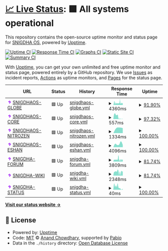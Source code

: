 # [📈 Live Status](https://snigdhalinux.github.io/snigdhaos-upptime): <!--live status--> **🟩 All systems operational**

This repository contains the open-source uptime monitor and status page for [SNIGDHA OS](https://snigdhaos.org), powered by [Upptime](https://github.com/upptime/upptime).

[![Uptime CI](https://github.com/snigdhalinux/snigdhaos-upptime/workflows/Uptime%20CI/badge.svg)](https://github.com/snigdhalinux/snigdhaos-upptime/actions?query=workflow%3A%22Uptime+CI%22)
[![Response Time CI](https://github.com/snigdhalinux/snigdhaos-upptime/workflows/Response%20Time%20CI/badge.svg)](https://github.com/snigdhalinux/snigdhaos-upptime/actions?query=workflow%3A%22Response+Time+CI%22)
[![Graphs CI](https://github.com/snigdhalinux/snigdhaos-upptime/workflows/Graphs%20CI/badge.svg)](https://github.com/snigdhalinux/snigdhaos-upptime/actions?query=workflow%3A%22Graphs+CI%22)
[![Static Site CI](https://github.com/snigdhalinux/snigdhaos-upptime/workflows/Static%20Site%20CI/badge.svg)](https://github.com/snigdhalinux/snigdhaos-upptime/actions?query=workflow%3A%22Static+Site+CI%22)
[![Summary CI](https://github.com/snigdhalinux/snigdhaos-upptime/workflows/Summary%20CI/badge.svg)](https://github.com/snigdhalinux/snigdhaos-upptime/actions?query=workflow%3A%22Summary+CI%22)

With [Upptime](https://upptime.js.org), you can get your own unlimited and free uptime monitor and status page, powered entirely by a GitHub repository. We use [Issues](https://github.com/snigdhalinux/snigdhaos-upptime/issues) as incident reports, [Actions](https://github.com/snigdhalinux/snigdhaos-upptime/actions) as uptime monitors, and [Pages](https://snigdhalinux.github.io/snigdhaos-upptime) for the status page.

<!--start: status pages-->
<!-- This summary is generated by Upptime (https://github.com/upptime/upptime) -->
<!-- Do not edit this manually, your changes will be overwritten -->
<!-- prettier-ignore -->
| URL | Status | History | Response Time | Uptime |
| --- | ------ | ------- | ------------- | ------ |
| <img alt="" src="https://raw.githubusercontent.com/snigdhalinux/snigdhaos-icon/master/usr/share/icons/snigdhaos/snigdhaos-purple.svg" height="13"> [SNIGDHAOS-GLOBE](https://snigdhaos.org) | 🟩 Up | [snigdhaos-globe.yml](https://github.com/snigdhalinux/snigdhaos-upptime/commits/HEAD/history/snigdhaos-globe.yml) | <details><summary><img alt="Response time graph" src="./graphs/snigdhaos-globe/response-time-week.png" height="20"> 4360ms</summary><br><a href="https://snigdhalinux.github.io/snigdhaos-upptime/history/snigdhaos-globe"><img alt="Response time 4360" src="https://img.shields.io/endpoint?url=https%3A%2F%2Fraw.githubusercontent.com%2Fsnigdhalinux%2Fsnigdhaos-upptime%2FHEAD%2Fapi%2Fsnigdhaos-globe%2Fresponse-time.json"></a><br><a href="https://snigdhalinux.github.io/snigdhaos-upptime/history/snigdhaos-globe"><img alt="24-hour response time 4170" src="https://img.shields.io/endpoint?url=https%3A%2F%2Fraw.githubusercontent.com%2Fsnigdhalinux%2Fsnigdhaos-upptime%2FHEAD%2Fapi%2Fsnigdhaos-globe%2Fresponse-time-day.json"></a><br><a href="https://snigdhalinux.github.io/snigdhaos-upptime/history/snigdhaos-globe"><img alt="7-day response time 4360" src="https://img.shields.io/endpoint?url=https%3A%2F%2Fraw.githubusercontent.com%2Fsnigdhalinux%2Fsnigdhaos-upptime%2FHEAD%2Fapi%2Fsnigdhaos-globe%2Fresponse-time-week.json"></a><br><a href="https://snigdhalinux.github.io/snigdhaos-upptime/history/snigdhaos-globe"><img alt="30-day response time 4360" src="https://img.shields.io/endpoint?url=https%3A%2F%2Fraw.githubusercontent.com%2Fsnigdhalinux%2Fsnigdhaos-upptime%2FHEAD%2Fapi%2Fsnigdhaos-globe%2Fresponse-time-month.json"></a><br><a href="https://snigdhalinux.github.io/snigdhaos-upptime/history/snigdhaos-globe"><img alt="1-year response time 4360" src="https://img.shields.io/endpoint?url=https%3A%2F%2Fraw.githubusercontent.com%2Fsnigdhalinux%2Fsnigdhaos-upptime%2FHEAD%2Fapi%2Fsnigdhaos-globe%2Fresponse-time-year.json"></a></details> | <details><summary><a href="https://snigdhalinux.github.io/snigdhaos-upptime/history/snigdhaos-globe">91.90%</a></summary><a href="https://snigdhalinux.github.io/snigdhaos-upptime/history/snigdhaos-globe"><img alt="All-time uptime 91.90%" src="https://img.shields.io/endpoint?url=https%3A%2F%2Fraw.githubusercontent.com%2Fsnigdhalinux%2Fsnigdhaos-upptime%2FHEAD%2Fapi%2Fsnigdhaos-globe%2Fuptime.json"></a><br><a href="https://snigdhalinux.github.io/snigdhaos-upptime/history/snigdhaos-globe"><img alt="24-hour uptime 100.00%" src="https://img.shields.io/endpoint?url=https%3A%2F%2Fraw.githubusercontent.com%2Fsnigdhalinux%2Fsnigdhaos-upptime%2FHEAD%2Fapi%2Fsnigdhaos-globe%2Fuptime-day.json"></a><br><a href="https://snigdhalinux.github.io/snigdhaos-upptime/history/snigdhaos-globe"><img alt="7-day uptime 91.90%" src="https://img.shields.io/endpoint?url=https%3A%2F%2Fraw.githubusercontent.com%2Fsnigdhalinux%2Fsnigdhaos-upptime%2FHEAD%2Fapi%2Fsnigdhaos-globe%2Fuptime-week.json"></a><br><a href="https://snigdhalinux.github.io/snigdhaos-upptime/history/snigdhaos-globe"><img alt="30-day uptime 91.90%" src="https://img.shields.io/endpoint?url=https%3A%2F%2Fraw.githubusercontent.com%2Fsnigdhalinux%2Fsnigdhaos-upptime%2FHEAD%2Fapi%2Fsnigdhaos-globe%2Fuptime-month.json"></a><br><a href="https://snigdhalinux.github.io/snigdhaos-upptime/history/snigdhaos-globe"><img alt="1-year uptime 91.90%" src="https://img.shields.io/endpoint?url=https%3A%2F%2Fraw.githubusercontent.com%2Fsnigdhalinux%2Fsnigdhaos-upptime%2FHEAD%2Fapi%2Fsnigdhaos-globe%2Fuptime-year.json"></a></details>
| <img alt="" src="https://raw.githubusercontent.com/snigdhalinux/snigdhaos-icon/master/usr/share/icons/snigdhaos/snigdhaos-purple.svg" height="13"> [SNIGDHAOS-CORE](https://snigdhalinux.github.io/snigdhaos-core) | 🟩 Up | [snigdhaos-core.yml](https://github.com/snigdhalinux/snigdhaos-upptime/commits/HEAD/history/snigdhaos-core.yml) | <details><summary><img alt="Response time graph" src="./graphs/snigdhaos-core/response-time-week.png" height="20"> 557ms</summary><br><a href="https://snigdhalinux.github.io/snigdhaos-upptime/history/snigdhaos-core"><img alt="Response time 557" src="https://img.shields.io/endpoint?url=https%3A%2F%2Fraw.githubusercontent.com%2Fsnigdhalinux%2Fsnigdhaos-upptime%2FHEAD%2Fapi%2Fsnigdhaos-core%2Fresponse-time.json"></a><br><a href="https://snigdhalinux.github.io/snigdhaos-upptime/history/snigdhaos-core"><img alt="24-hour response time 53" src="https://img.shields.io/endpoint?url=https%3A%2F%2Fraw.githubusercontent.com%2Fsnigdhalinux%2Fsnigdhaos-upptime%2FHEAD%2Fapi%2Fsnigdhaos-core%2Fresponse-time-day.json"></a><br><a href="https://snigdhalinux.github.io/snigdhaos-upptime/history/snigdhaos-core"><img alt="7-day response time 557" src="https://img.shields.io/endpoint?url=https%3A%2F%2Fraw.githubusercontent.com%2Fsnigdhalinux%2Fsnigdhaos-upptime%2FHEAD%2Fapi%2Fsnigdhaos-core%2Fresponse-time-week.json"></a><br><a href="https://snigdhalinux.github.io/snigdhaos-upptime/history/snigdhaos-core"><img alt="30-day response time 557" src="https://img.shields.io/endpoint?url=https%3A%2F%2Fraw.githubusercontent.com%2Fsnigdhalinux%2Fsnigdhaos-upptime%2FHEAD%2Fapi%2Fsnigdhaos-core%2Fresponse-time-month.json"></a><br><a href="https://snigdhalinux.github.io/snigdhaos-upptime/history/snigdhaos-core"><img alt="1-year response time 557" src="https://img.shields.io/endpoint?url=https%3A%2F%2Fraw.githubusercontent.com%2Fsnigdhalinux%2Fsnigdhaos-upptime%2FHEAD%2Fapi%2Fsnigdhaos-core%2Fresponse-time-year.json"></a></details> | <details><summary><a href="https://snigdhalinux.github.io/snigdhaos-upptime/history/snigdhaos-core">97.32%</a></summary><a href="https://snigdhalinux.github.io/snigdhaos-upptime/history/snigdhaos-core"><img alt="All-time uptime 97.32%" src="https://img.shields.io/endpoint?url=https%3A%2F%2Fraw.githubusercontent.com%2Fsnigdhalinux%2Fsnigdhaos-upptime%2FHEAD%2Fapi%2Fsnigdhaos-core%2Fuptime.json"></a><br><a href="https://snigdhalinux.github.io/snigdhaos-upptime/history/snigdhaos-core"><img alt="24-hour uptime 100.00%" src="https://img.shields.io/endpoint?url=https%3A%2F%2Fraw.githubusercontent.com%2Fsnigdhalinux%2Fsnigdhaos-upptime%2FHEAD%2Fapi%2Fsnigdhaos-core%2Fuptime-day.json"></a><br><a href="https://snigdhalinux.github.io/snigdhaos-upptime/history/snigdhaos-core"><img alt="7-day uptime 97.32%" src="https://img.shields.io/endpoint?url=https%3A%2F%2Fraw.githubusercontent.com%2Fsnigdhalinux%2Fsnigdhaos-upptime%2FHEAD%2Fapi%2Fsnigdhaos-core%2Fuptime-week.json"></a><br><a href="https://snigdhalinux.github.io/snigdhaos-upptime/history/snigdhaos-core"><img alt="30-day uptime 97.32%" src="https://img.shields.io/endpoint?url=https%3A%2F%2Fraw.githubusercontent.com%2Fsnigdhalinux%2Fsnigdhaos-upptime%2FHEAD%2Fapi%2Fsnigdhaos-core%2Fuptime-month.json"></a><br><a href="https://snigdhalinux.github.io/snigdhaos-upptime/history/snigdhaos-core"><img alt="1-year uptime 97.32%" src="https://img.shields.io/endpoint?url=https%3A%2F%2Fraw.githubusercontent.com%2Fsnigdhalinux%2Fsnigdhaos-upptime%2FHEAD%2Fapi%2Fsnigdhaos-core%2Fuptime-year.json"></a></details>
| <img alt="" src="https://raw.githubusercontent.com/snigdhalinux/snigdhaos-icon/master/usr/share/icons/snigdhaos/snigdhaos-purple.svg" height="13"> [SNIGDHAOS-NITROZEN](https://build.snigdhaos.org/nitrozen) | 🟩 Up | [snigdhaos-nitrozen.yml](https://github.com/snigdhalinux/snigdhaos-upptime/commits/HEAD/history/snigdhaos-nitrozen.yml) | <details><summary><img alt="Response time graph" src="./graphs/snigdhaos-nitrozen/response-time-week.png" height="20"> 1334ms</summary><br><a href="https://snigdhalinux.github.io/snigdhaos-upptime/history/snigdhaos-nitrozen"><img alt="Response time 1334" src="https://img.shields.io/endpoint?url=https%3A%2F%2Fraw.githubusercontent.com%2Fsnigdhalinux%2Fsnigdhaos-upptime%2FHEAD%2Fapi%2Fsnigdhaos-nitrozen%2Fresponse-time.json"></a><br><a href="https://snigdhalinux.github.io/snigdhaos-upptime/history/snigdhaos-nitrozen"><img alt="24-hour response time 1283" src="https://img.shields.io/endpoint?url=https%3A%2F%2Fraw.githubusercontent.com%2Fsnigdhalinux%2Fsnigdhaos-upptime%2FHEAD%2Fapi%2Fsnigdhaos-nitrozen%2Fresponse-time-day.json"></a><br><a href="https://snigdhalinux.github.io/snigdhaos-upptime/history/snigdhaos-nitrozen"><img alt="7-day response time 1334" src="https://img.shields.io/endpoint?url=https%3A%2F%2Fraw.githubusercontent.com%2Fsnigdhalinux%2Fsnigdhaos-upptime%2FHEAD%2Fapi%2Fsnigdhaos-nitrozen%2Fresponse-time-week.json"></a><br><a href="https://snigdhalinux.github.io/snigdhaos-upptime/history/snigdhaos-nitrozen"><img alt="30-day response time 1334" src="https://img.shields.io/endpoint?url=https%3A%2F%2Fraw.githubusercontent.com%2Fsnigdhalinux%2Fsnigdhaos-upptime%2FHEAD%2Fapi%2Fsnigdhaos-nitrozen%2Fresponse-time-month.json"></a><br><a href="https://snigdhalinux.github.io/snigdhaos-upptime/history/snigdhaos-nitrozen"><img alt="1-year response time 1334" src="https://img.shields.io/endpoint?url=https%3A%2F%2Fraw.githubusercontent.com%2Fsnigdhalinux%2Fsnigdhaos-upptime%2FHEAD%2Fapi%2Fsnigdhaos-nitrozen%2Fresponse-time-year.json"></a></details> | <details><summary><a href="https://snigdhalinux.github.io/snigdhaos-upptime/history/snigdhaos-nitrozen">100.00%</a></summary><a href="https://snigdhalinux.github.io/snigdhaos-upptime/history/snigdhaos-nitrozen"><img alt="All-time uptime 100.00%" src="https://img.shields.io/endpoint?url=https%3A%2F%2Fraw.githubusercontent.com%2Fsnigdhalinux%2Fsnigdhaos-upptime%2FHEAD%2Fapi%2Fsnigdhaos-nitrozen%2Fuptime.json"></a><br><a href="https://snigdhalinux.github.io/snigdhaos-upptime/history/snigdhaos-nitrozen"><img alt="24-hour uptime 100.00%" src="https://img.shields.io/endpoint?url=https%3A%2F%2Fraw.githubusercontent.com%2Fsnigdhalinux%2Fsnigdhaos-upptime%2FHEAD%2Fapi%2Fsnigdhaos-nitrozen%2Fuptime-day.json"></a><br><a href="https://snigdhalinux.github.io/snigdhaos-upptime/history/snigdhaos-nitrozen"><img alt="7-day uptime 100.00%" src="https://img.shields.io/endpoint?url=https%3A%2F%2Fraw.githubusercontent.com%2Fsnigdhalinux%2Fsnigdhaos-upptime%2FHEAD%2Fapi%2Fsnigdhaos-nitrozen%2Fuptime-week.json"></a><br><a href="https://snigdhalinux.github.io/snigdhaos-upptime/history/snigdhaos-nitrozen"><img alt="30-day uptime 100.00%" src="https://img.shields.io/endpoint?url=https%3A%2F%2Fraw.githubusercontent.com%2Fsnigdhalinux%2Fsnigdhaos-upptime%2FHEAD%2Fapi%2Fsnigdhaos-nitrozen%2Fuptime-month.json"></a><br><a href="https://snigdhalinux.github.io/snigdhaos-upptime/history/snigdhaos-nitrozen"><img alt="1-year uptime 100.00%" src="https://img.shields.io/endpoint?url=https%3A%2F%2Fraw.githubusercontent.com%2Fsnigdhalinux%2Fsnigdhaos-upptime%2FHEAD%2Fapi%2Fsnigdhaos-nitrozen%2Fuptime-year.json"></a></details>
| <img alt="" src="https://raw.githubusercontent.com/snigdhalinux/snigdhaos-icon/master/usr/share/icons/snigdhaos/snigdhaos-purple.svg" height="13"> [SNIGDHAOS-ESHAN](https://eshan.snigdhaos.org/) | 🟩 Up | [snigdhaos-eshan.yml](https://github.com/snigdhalinux/snigdhaos-upptime/commits/HEAD/history/snigdhaos-eshan.yml) | <details><summary><img alt="Response time graph" src="./graphs/snigdhaos-eshan/response-time-week.png" height="20"> 4096ms</summary><br><a href="https://snigdhalinux.github.io/snigdhaos-upptime/history/snigdhaos-eshan"><img alt="Response time 4096" src="https://img.shields.io/endpoint?url=https%3A%2F%2Fraw.githubusercontent.com%2Fsnigdhalinux%2Fsnigdhaos-upptime%2FHEAD%2Fapi%2Fsnigdhaos-eshan%2Fresponse-time.json"></a><br><a href="https://snigdhalinux.github.io/snigdhaos-upptime/history/snigdhaos-eshan"><img alt="24-hour response time 4455" src="https://img.shields.io/endpoint?url=https%3A%2F%2Fraw.githubusercontent.com%2Fsnigdhalinux%2Fsnigdhaos-upptime%2FHEAD%2Fapi%2Fsnigdhaos-eshan%2Fresponse-time-day.json"></a><br><a href="https://snigdhalinux.github.io/snigdhaos-upptime/history/snigdhaos-eshan"><img alt="7-day response time 4096" src="https://img.shields.io/endpoint?url=https%3A%2F%2Fraw.githubusercontent.com%2Fsnigdhalinux%2Fsnigdhaos-upptime%2FHEAD%2Fapi%2Fsnigdhaos-eshan%2Fresponse-time-week.json"></a><br><a href="https://snigdhalinux.github.io/snigdhaos-upptime/history/snigdhaos-eshan"><img alt="30-day response time 4096" src="https://img.shields.io/endpoint?url=https%3A%2F%2Fraw.githubusercontent.com%2Fsnigdhalinux%2Fsnigdhaos-upptime%2FHEAD%2Fapi%2Fsnigdhaos-eshan%2Fresponse-time-month.json"></a><br><a href="https://snigdhalinux.github.io/snigdhaos-upptime/history/snigdhaos-eshan"><img alt="1-year response time 4096" src="https://img.shields.io/endpoint?url=https%3A%2F%2Fraw.githubusercontent.com%2Fsnigdhalinux%2Fsnigdhaos-upptime%2FHEAD%2Fapi%2Fsnigdhaos-eshan%2Fresponse-time-year.json"></a></details> | <details><summary><a href="https://snigdhalinux.github.io/snigdhaos-upptime/history/snigdhaos-eshan">100.00%</a></summary><a href="https://snigdhalinux.github.io/snigdhaos-upptime/history/snigdhaos-eshan"><img alt="All-time uptime 100.00%" src="https://img.shields.io/endpoint?url=https%3A%2F%2Fraw.githubusercontent.com%2Fsnigdhalinux%2Fsnigdhaos-upptime%2FHEAD%2Fapi%2Fsnigdhaos-eshan%2Fuptime.json"></a><br><a href="https://snigdhalinux.github.io/snigdhaos-upptime/history/snigdhaos-eshan"><img alt="24-hour uptime 100.00%" src="https://img.shields.io/endpoint?url=https%3A%2F%2Fraw.githubusercontent.com%2Fsnigdhalinux%2Fsnigdhaos-upptime%2FHEAD%2Fapi%2Fsnigdhaos-eshan%2Fuptime-day.json"></a><br><a href="https://snigdhalinux.github.io/snigdhaos-upptime/history/snigdhaos-eshan"><img alt="7-day uptime 100.00%" src="https://img.shields.io/endpoint?url=https%3A%2F%2Fraw.githubusercontent.com%2Fsnigdhalinux%2Fsnigdhaos-upptime%2FHEAD%2Fapi%2Fsnigdhaos-eshan%2Fuptime-week.json"></a><br><a href="https://snigdhalinux.github.io/snigdhaos-upptime/history/snigdhaos-eshan"><img alt="30-day uptime 100.00%" src="https://img.shields.io/endpoint?url=https%3A%2F%2Fraw.githubusercontent.com%2Fsnigdhalinux%2Fsnigdhaos-upptime%2FHEAD%2Fapi%2Fsnigdhaos-eshan%2Fuptime-month.json"></a><br><a href="https://snigdhalinux.github.io/snigdhaos-upptime/history/snigdhaos-eshan"><img alt="1-year uptime 100.00%" src="https://img.shields.io/endpoint?url=https%3A%2F%2Fraw.githubusercontent.com%2Fsnigdhalinux%2Fsnigdhaos-upptime%2FHEAD%2Fapi%2Fsnigdhaos-eshan%2Fuptime-year.json"></a></details>
| <img alt="" src="https://raw.githubusercontent.com/snigdhalinux/snigdhaos-icon/master/usr/share/icons/snigdhaos/snigdhaos-purple.svg" height="13"> [SNIGDHA-FORUM](https://forum.snigdhaos.org) | 🟩 Up | [snigdha-forum.yml](https://github.com/snigdhalinux/snigdhaos-upptime/commits/HEAD/history/snigdha-forum.yml) | <details><summary><img alt="Response time graph" src="./graphs/snigdha-forum/response-time-week.png" height="20"> 3809ms</summary><br><a href="https://snigdhalinux.github.io/snigdhaos-upptime/history/snigdha-forum"><img alt="Response time 3066" src="https://img.shields.io/endpoint?url=https%3A%2F%2Fraw.githubusercontent.com%2Fsnigdhalinux%2Fsnigdhaos-upptime%2FHEAD%2Fapi%2Fsnigdha-forum%2Fresponse-time.json"></a><br><a href="https://snigdhalinux.github.io/snigdhaos-upptime/history/snigdha-forum"><img alt="24-hour response time 3559" src="https://img.shields.io/endpoint?url=https%3A%2F%2Fraw.githubusercontent.com%2Fsnigdhalinux%2Fsnigdhaos-upptime%2FHEAD%2Fapi%2Fsnigdha-forum%2Fresponse-time-day.json"></a><br><a href="https://snigdhalinux.github.io/snigdhaos-upptime/history/snigdha-forum"><img alt="7-day response time 3809" src="https://img.shields.io/endpoint?url=https%3A%2F%2Fraw.githubusercontent.com%2Fsnigdhalinux%2Fsnigdhaos-upptime%2FHEAD%2Fapi%2Fsnigdha-forum%2Fresponse-time-week.json"></a><br><a href="https://snigdhalinux.github.io/snigdhaos-upptime/history/snigdha-forum"><img alt="30-day response time 3066" src="https://img.shields.io/endpoint?url=https%3A%2F%2Fraw.githubusercontent.com%2Fsnigdhalinux%2Fsnigdhaos-upptime%2FHEAD%2Fapi%2Fsnigdha-forum%2Fresponse-time-month.json"></a><br><a href="https://snigdhalinux.github.io/snigdhaos-upptime/history/snigdha-forum"><img alt="1-year response time 3066" src="https://img.shields.io/endpoint?url=https%3A%2F%2Fraw.githubusercontent.com%2Fsnigdhalinux%2Fsnigdhaos-upptime%2FHEAD%2Fapi%2Fsnigdha-forum%2Fresponse-time-year.json"></a></details> | <details><summary><a href="https://snigdhalinux.github.io/snigdhaos-upptime/history/snigdha-forum">81.74%</a></summary><a href="https://snigdhalinux.github.io/snigdhaos-upptime/history/snigdha-forum"><img alt="All-time uptime 82.71%" src="https://img.shields.io/endpoint?url=https%3A%2F%2Fraw.githubusercontent.com%2Fsnigdhalinux%2Fsnigdhaos-upptime%2FHEAD%2Fapi%2Fsnigdha-forum%2Fuptime.json"></a><br><a href="https://snigdhalinux.github.io/snigdhaos-upptime/history/snigdha-forum"><img alt="24-hour uptime 100.00%" src="https://img.shields.io/endpoint?url=https%3A%2F%2Fraw.githubusercontent.com%2Fsnigdhalinux%2Fsnigdhaos-upptime%2FHEAD%2Fapi%2Fsnigdha-forum%2Fuptime-day.json"></a><br><a href="https://snigdhalinux.github.io/snigdhaos-upptime/history/snigdha-forum"><img alt="7-day uptime 81.74%" src="https://img.shields.io/endpoint?url=https%3A%2F%2Fraw.githubusercontent.com%2Fsnigdhalinux%2Fsnigdhaos-upptime%2FHEAD%2Fapi%2Fsnigdha-forum%2Fuptime-week.json"></a><br><a href="https://snigdhalinux.github.io/snigdhaos-upptime/history/snigdha-forum"><img alt="30-day uptime 82.71%" src="https://img.shields.io/endpoint?url=https%3A%2F%2Fraw.githubusercontent.com%2Fsnigdhalinux%2Fsnigdhaos-upptime%2FHEAD%2Fapi%2Fsnigdha-forum%2Fuptime-month.json"></a><br><a href="https://snigdhalinux.github.io/snigdhaos-upptime/history/snigdha-forum"><img alt="1-year uptime 82.71%" src="https://img.shields.io/endpoint?url=https%3A%2F%2Fraw.githubusercontent.com%2Fsnigdhalinux%2Fsnigdhaos-upptime%2FHEAD%2Fapi%2Fsnigdha-forum%2Fuptime-year.json"></a></details>
| <img alt="" src="https://raw.githubusercontent.com/snigdhalinux/snigdhaos-icon/master/usr/share/icons/snigdhaos/snigdhaos-purple.svg" height="13"> [SNIGDHA-WIKI](https://forum.snigdhaos.org) | 🟩 Up | [snigdha-wiki.yml](https://github.com/snigdhalinux/snigdhaos-upptime/commits/HEAD/history/snigdha-wiki.yml) | <details><summary><img alt="Response time graph" src="./graphs/snigdha-wiki/response-time-week.png" height="20"> 2348ms</summary><br><a href="https://snigdhalinux.github.io/snigdhaos-upptime/history/snigdha-wiki"><img alt="Response time 2151" src="https://img.shields.io/endpoint?url=https%3A%2F%2Fraw.githubusercontent.com%2Fsnigdhalinux%2Fsnigdhaos-upptime%2FHEAD%2Fapi%2Fsnigdha-wiki%2Fresponse-time.json"></a><br><a href="https://snigdhalinux.github.io/snigdhaos-upptime/history/snigdha-wiki"><img alt="24-hour response time 2635" src="https://img.shields.io/endpoint?url=https%3A%2F%2Fraw.githubusercontent.com%2Fsnigdhalinux%2Fsnigdhaos-upptime%2FHEAD%2Fapi%2Fsnigdha-wiki%2Fresponse-time-day.json"></a><br><a href="https://snigdhalinux.github.io/snigdhaos-upptime/history/snigdha-wiki"><img alt="7-day response time 2348" src="https://img.shields.io/endpoint?url=https%3A%2F%2Fraw.githubusercontent.com%2Fsnigdhalinux%2Fsnigdhaos-upptime%2FHEAD%2Fapi%2Fsnigdha-wiki%2Fresponse-time-week.json"></a><br><a href="https://snigdhalinux.github.io/snigdhaos-upptime/history/snigdha-wiki"><img alt="30-day response time 2151" src="https://img.shields.io/endpoint?url=https%3A%2F%2Fraw.githubusercontent.com%2Fsnigdhalinux%2Fsnigdhaos-upptime%2FHEAD%2Fapi%2Fsnigdha-wiki%2Fresponse-time-month.json"></a><br><a href="https://snigdhalinux.github.io/snigdhaos-upptime/history/snigdha-wiki"><img alt="1-year response time 2151" src="https://img.shields.io/endpoint?url=https%3A%2F%2Fraw.githubusercontent.com%2Fsnigdhalinux%2Fsnigdhaos-upptime%2FHEAD%2Fapi%2Fsnigdha-wiki%2Fresponse-time-year.json"></a></details> | <details><summary><a href="https://snigdhalinux.github.io/snigdhaos-upptime/history/snigdha-wiki">81.74%</a></summary><a href="https://snigdhalinux.github.io/snigdhaos-upptime/history/snigdha-wiki"><img alt="All-time uptime 77.65%" src="https://img.shields.io/endpoint?url=https%3A%2F%2Fraw.githubusercontent.com%2Fsnigdhalinux%2Fsnigdhaos-upptime%2FHEAD%2Fapi%2Fsnigdha-wiki%2Fuptime.json"></a><br><a href="https://snigdhalinux.github.io/snigdhaos-upptime/history/snigdha-wiki"><img alt="24-hour uptime 100.00%" src="https://img.shields.io/endpoint?url=https%3A%2F%2Fraw.githubusercontent.com%2Fsnigdhalinux%2Fsnigdhaos-upptime%2FHEAD%2Fapi%2Fsnigdha-wiki%2Fuptime-day.json"></a><br><a href="https://snigdhalinux.github.io/snigdhaos-upptime/history/snigdha-wiki"><img alt="7-day uptime 81.74%" src="https://img.shields.io/endpoint?url=https%3A%2F%2Fraw.githubusercontent.com%2Fsnigdhalinux%2Fsnigdhaos-upptime%2FHEAD%2Fapi%2Fsnigdha-wiki%2Fuptime-week.json"></a><br><a href="https://snigdhalinux.github.io/snigdhaos-upptime/history/snigdha-wiki"><img alt="30-day uptime 77.65%" src="https://img.shields.io/endpoint?url=https%3A%2F%2Fraw.githubusercontent.com%2Fsnigdhalinux%2Fsnigdhaos-upptime%2FHEAD%2Fapi%2Fsnigdha-wiki%2Fuptime-month.json"></a><br><a href="https://snigdhalinux.github.io/snigdhaos-upptime/history/snigdha-wiki"><img alt="1-year uptime 77.65%" src="https://img.shields.io/endpoint?url=https%3A%2F%2Fraw.githubusercontent.com%2Fsnigdhalinux%2Fsnigdhaos-upptime%2FHEAD%2Fapi%2Fsnigdha-wiki%2Fuptime-year.json"></a></details>
| <img alt="" src="https://raw.githubusercontent.com/snigdhalinux/snigdhaos-icon/master/usr/share/icons/snigdhaos/snigdhaos-purple.svg" height="13"> [SNIGDHA-STATUS](https://snigdhalinux.github.io/snigdhaos-upptime/) | 🟩 Up | [snigdha-status.yml](https://github.com/snigdhalinux/snigdhaos-upptime/commits/HEAD/history/snigdha-status.yml) | <details><summary><img alt="Response time graph" src="./graphs/snigdha-status/response-time-week.png" height="20"> 40ms</summary><br><a href="https://snigdhalinux.github.io/snigdhaos-upptime/history/snigdha-status"><img alt="Response time 69" src="https://img.shields.io/endpoint?url=https%3A%2F%2Fraw.githubusercontent.com%2Fsnigdhalinux%2Fsnigdhaos-upptime%2FHEAD%2Fapi%2Fsnigdha-status%2Fresponse-time.json"></a><br><a href="https://snigdhalinux.github.io/snigdhaos-upptime/history/snigdha-status"><img alt="24-hour response time 15" src="https://img.shields.io/endpoint?url=https%3A%2F%2Fraw.githubusercontent.com%2Fsnigdhalinux%2Fsnigdhaos-upptime%2FHEAD%2Fapi%2Fsnigdha-status%2Fresponse-time-day.json"></a><br><a href="https://snigdhalinux.github.io/snigdhaos-upptime/history/snigdha-status"><img alt="7-day response time 40" src="https://img.shields.io/endpoint?url=https%3A%2F%2Fraw.githubusercontent.com%2Fsnigdhalinux%2Fsnigdhaos-upptime%2FHEAD%2Fapi%2Fsnigdha-status%2Fresponse-time-week.json"></a><br><a href="https://snigdhalinux.github.io/snigdhaos-upptime/history/snigdha-status"><img alt="30-day response time 69" src="https://img.shields.io/endpoint?url=https%3A%2F%2Fraw.githubusercontent.com%2Fsnigdhalinux%2Fsnigdhaos-upptime%2FHEAD%2Fapi%2Fsnigdha-status%2Fresponse-time-month.json"></a><br><a href="https://snigdhalinux.github.io/snigdhaos-upptime/history/snigdha-status"><img alt="1-year response time 69" src="https://img.shields.io/endpoint?url=https%3A%2F%2Fraw.githubusercontent.com%2Fsnigdhalinux%2Fsnigdhaos-upptime%2FHEAD%2Fapi%2Fsnigdha-status%2Fresponse-time-year.json"></a></details> | <details><summary><a href="https://snigdhalinux.github.io/snigdhaos-upptime/history/snigdha-status">100.00%</a></summary><a href="https://snigdhalinux.github.io/snigdhaos-upptime/history/snigdha-status"><img alt="All-time uptime 100.00%" src="https://img.shields.io/endpoint?url=https%3A%2F%2Fraw.githubusercontent.com%2Fsnigdhalinux%2Fsnigdhaos-upptime%2FHEAD%2Fapi%2Fsnigdha-status%2Fuptime.json"></a><br><a href="https://snigdhalinux.github.io/snigdhaos-upptime/history/snigdha-status"><img alt="24-hour uptime 100.00%" src="https://img.shields.io/endpoint?url=https%3A%2F%2Fraw.githubusercontent.com%2Fsnigdhalinux%2Fsnigdhaos-upptime%2FHEAD%2Fapi%2Fsnigdha-status%2Fuptime-day.json"></a><br><a href="https://snigdhalinux.github.io/snigdhaos-upptime/history/snigdha-status"><img alt="7-day uptime 100.00%" src="https://img.shields.io/endpoint?url=https%3A%2F%2Fraw.githubusercontent.com%2Fsnigdhalinux%2Fsnigdhaos-upptime%2FHEAD%2Fapi%2Fsnigdha-status%2Fuptime-week.json"></a><br><a href="https://snigdhalinux.github.io/snigdhaos-upptime/history/snigdha-status"><img alt="30-day uptime 100.00%" src="https://img.shields.io/endpoint?url=https%3A%2F%2Fraw.githubusercontent.com%2Fsnigdhalinux%2Fsnigdhaos-upptime%2FHEAD%2Fapi%2Fsnigdha-status%2Fuptime-month.json"></a><br><a href="https://snigdhalinux.github.io/snigdhaos-upptime/history/snigdha-status"><img alt="1-year uptime 100.00%" src="https://img.shields.io/endpoint?url=https%3A%2F%2Fraw.githubusercontent.com%2Fsnigdhalinux%2Fsnigdhaos-upptime%2FHEAD%2Fapi%2Fsnigdha-status%2Fuptime-year.json"></a></details>

<!--end: status pages-->

[**Visit our status website →**](https://snigdhalinux.github.io/snigdhaos-upptime)

## 📄 License

- Powered by: [Upptime](https://github.com/upptime/upptime)
- Code: [MIT](./LICENSE) © [Anand Chowdhary](https://anandchowdhary.com), supported by [Pabio](https://pabio.com)
- Data in the `./history` directory: [Open Database License](https://opendatacommons.org/licenses/odbl/1-0/)
